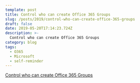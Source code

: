 ```yaml
---
template: post
title: Control who can create Office 365 Groups
slug: /posts/2019/control-who-can-create-office-365-groups
draft: false
date: 2019-05-20T17:14:23.724Z
description: >-
  Control who can create Office 365 Groups
category: blog
tags:
  - O365
  - Microsoft
  - self-reminder
---
```


[Control who can create Office 365 Groups](https://support.office.com/en-us/article/Control-who-can-create-Office-365-Groups-4c46c8cb-17d0-44b5-9776-005fced8e618?ui=en-US&rs=en-US&ad=US)